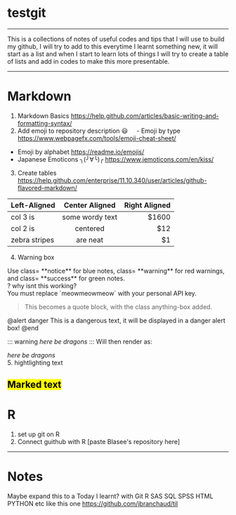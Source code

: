 # testgit
---

This is a collections of notes of useful codes and tips that I will use to build my github, I will try to add to this everytime I learnt something new, it will start as a list and when I start to learn lots of things I will try to create a table of lists and add in codes to make this more presentable. 

---
# Markdown
1. Markdown Basics https://help.github.com/articles/basic-writing-and-formatting-syntax/ 
2. Add emoji to repository description :smiley: 
&nbsp;&nbsp;&nbsp;  - Emoji by type https://www.webpagefx.com/tools/emoji-cheat-sheet/
  - Emoji by alphabet https://readme.io/emojis/
  - Japanese Emoticons ╮(╯∀╰)╭ https://www.jemoticons.com/en/kiss/
3. Create tables
https://help.github.com/enterprise/11.10.340/user/articles/github-flavored-markdown/

| Left-Aligned  | Center Aligned  | Right Aligned |
| :------------ |:---------------:| -----:|
| col 3 is      | some wordy text | $1600 |
| col 2 is      | centered        |   $12 |
| zebra stripes | are neat        |    $1 |

4. Warning box

<aside class="notice">
Use class= **notice** for blue notes, class= **warning** for red warnings, and class= **success** for green notes.
</aside>
? why isnt this working?

<aside class="notice">
You must replace `meowmeowmeow` with your personal API key.
</aside>

<blockquote class='anything-box'>
<p>This becomes a quote block, with the class anything-box added.</p>
</blockquote>

@alert danger
This is a dangerous text, it will be displayed in a danger alert box!
@end

::: warning
*here be dragons*
:::
Will then render as:

<div class="warning">
<em>here be dragons</em>
</div>
5. hightlighting text

<mark>Marked text</mark>
---
# R
1. set up git on R 
2. Connect guithub with R [paste Blasee's repository here]
---

# Notes
Maybe expand this to a Today I learnt? with Git R SAS SQL SPSS HTML PYTHON etc
like this one https://github.com/jbranchaud/til
